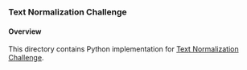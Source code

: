 ### Text Normalization Challenge

#### Overview
This directory contains Python implementation for [Text Normalization Challenge](https://www.kaggle.com/c/text-normalization-challenge-english-language).
